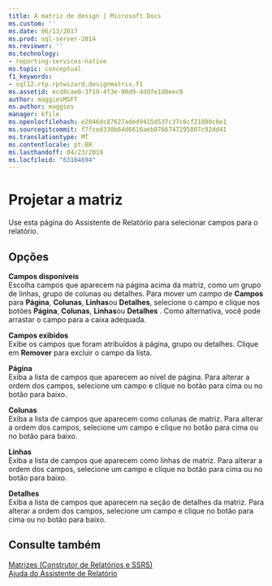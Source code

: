 ```yaml
---
title: A matriz de design | Microsoft Docs
ms.custom: ''
ms.date: 06/13/2017
ms.prod: sql-server-2014
ms.reviewer: ''
ms.technology:
- reporting-services-native
ms.topic: conceptual
f1_keywords:
- sql12.rtp.rptwizard.designmatrix.f1
ms.assetid: ecd8cae0-3f19-4f3e-90d9-4ddfe1d0eec8
author: maggiesMSFT
ms.author: maggies
manager: kfile
ms.openlocfilehash: e2046dc87627aded9415d537c37c6cf21880c8e1
ms.sourcegitcommit: f7fced330b64d6616aeb8766747295807c92dd41
ms.translationtype: MT
ms.contentlocale: pt-BR
ms.lasthandoff: 04/23/2019
ms.locfileid: "63164694"
---
```

# <a name="design-the-matrix"></a>Projetar a matriz
  Use esta página do Assistente de Relatório para selecionar campos para o relatório.  
  
## <a name="options"></a>Opções  
 **Campos disponíveis**  
 Escolha campos que aparecem na página acima da matriz, como um grupo de linhas, grupo de colunas ou detalhes. Para mover um campo de **Campos** para **Página**, **Colunas**, **Linhas**ou **Detalhes**, selecione o campo e clique nos botões **Página**, **Colunas**, **Linhas**ou **Detalhes** . Como alternativa, você pode arrastar o campo para a caixa adequada.  
  
 **Campos exibidos**  
 Exibe os campos que foram atribuídos à página, grupo ou detalhes. Clique em **Remover** para excluir o campo da lista.  
  
 **Página**  
 Exiba a lista de campos que aparecem ao nível de página. Para alterar a ordem dos campos, selecione um campo e clique no botão para cima ou no botão para baixo.  
  
 **Colunas**  
 Exiba a lista de campos que aparecem como colunas de matriz. Para alterar a ordem dos campos, selecione um campo e clique no botão para cima ou no botão para baixo.  
  
 **Linhas**  
 Exiba a lista de campos que aparecem como linhas de matriz. Para alterar a ordem dos campos, selecione um campo e clique no botão para cima ou no botão para baixo.  
  
 **Detalhes**  
 Exiba a lista de campos que aparecem na seção de detalhes da matriz. Para alterar a ordem dos campos, selecione um campo e clique no botão para cima ou no botão para baixo.  
  
## <a name="see-also"></a>Consulte também  
 [Matrizes &#40;Construtor de Relatórios e SSRS&#41;](report-design/create-a-matrix-report-builder-and-ssrs.md)   
 [Ajuda do Assistente de Relatório](../../2014/reporting-services/report-wizard-help.md)  
  
  
